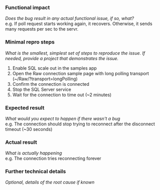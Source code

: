 ### Functional impact
*Does the bug result in any actual functional issue, if so, what?*  
e.g. If poll request starts working again, it recovers. Otherwise, it sends many requests per sec to the servr.

### Minimal repro steps
*What is the smallest, simplest set of steps to reproduce the issue. If needed, provide a project that demonstrates the issue.*  

1. Enable SQL scale out in the samples app
2. Open the Raw connection sample page with long polling transport (~/Raw/?transport=longPolling)
3. Confirm the connection is connected
4. Stop the SQL Server service
5. Wait for the connection to time out (~2 minutes)

### Expected result
*What would you expect to happen if there wasn't a bug*  
e.g. The connection should stop trying to reconnect after the disconnect timeout (~30 seconds)

### Actual result
*What is actually happening*  
e.g. The connection tries reconnecting forever

### Further technical details
*Optional, details of the root cause if known*